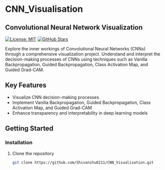 # CNN_Visualisation
## Convolutional Neural Network Visualization

[![License: MIT](https://img.shields.io/badge/License-IITH-blue.svg)](https://opensource.org/licenses/IITH)
[![GitHub Stars](https://img.shields.io/github/stars/Shivanshu8211/CNN_Visualisation.svg)](https://github.com/Shivanshu8211/CNN_Visualisation/stargazers)

Explore the inner workings of Convolutional Neural Networks (CNNs) through a comprehensive visualization project. Understand and interpret the decision-making processes of CNNs using techniques such as Vanilla Backpropagation, Guided Backpropagation, Class Activation Map, and Guided Grad-CAM.

## Key Features

- Visualize CNN decision-making processes
- Implement Vanilla Backpropagation, Guided Backpropagation, Class Activation Map, and Guided Grad-CAM
- Enhance transparency and interpretability in deep learning models

## Getting Started

### Installation

1. Clone the repository
   ```sh
   git clone https://github.com/Shivanshu8211/CNN_Visualisation.git
